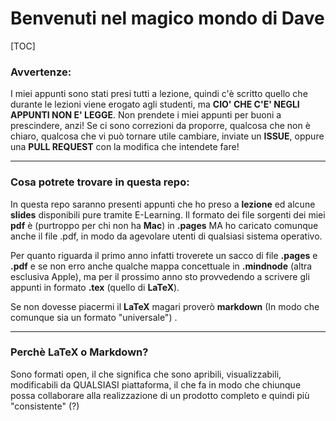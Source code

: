 # Benvenuti nel magico mondo di Dave

[TOC]



### Avvertenze:

I miei appunti sono stati presi tutti a lezione, quindi c'è scritto quello che durante le lezioni viene erogato agli studenti, ma **CIO' CHE C'E' NEGLI APPUNTI NON E' LEGGE**. Non prendete i miei appunti per buoni a prescindere, anzi! Se ci sono correzioni da proporre, qualcosa che non è chiaro, qualcosa che vi può tornare utile cambiare, inviate un **ISSUE**, oppure una **PULL REQUEST** con la modifica che intendete fare!

------

### Cosa potrete trovare in questa repo:

In questa repo saranno presenti appunti che ho preso a **lezione** ed  alcune **slides** disponibili pure tramite E-Learning. Il formato dei file sorgenti dei miei **pdf** è (purtroppo per chi non ha **Mac**) in **.pages** MA ho caricato comunque anche il file .pdf, in modo da agevolare utenti di qualsiasi sistema operativo.



Per quanto riguarda il primo anno infatti troverete un sacco di file **.pages** e **.pdf** e se non erro anche qualche mappa concettuale in **.mindnode** (altra esclusiva Apple), ma per il prossimo anno sto provvedendo a scrivere gli appunti in formato **.tex** (quello di **LaTeX**). 

Se non dovesse piacermi il **LaTeX** magari proverò **markdown** (In modo che comunque sia un formato "universale") . 

------

### Perchè LaTeX o Markdown?

Sono formati open, il che significa che sono apribili, visualizzabili, modificabili da QUALSIASI piattaforma, il che fa in modo che chiunque possa collaborare alla realizzazione di un prodotto completo e quindi più "consistente" (?)







